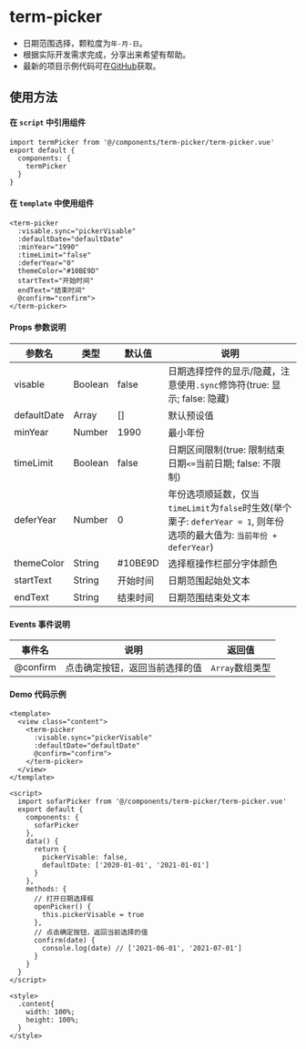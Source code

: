 # term-picker

   - 日期范围选择，颗粒度为`年-月-日`。
   - 根据实际开发需求完成，分享出来希望有帮助。
   - 最新的项目示例代码可在[GitHub](https://github.com/iRainy6661/uni-load-refresh)获取。

## 使用方法

#### 在 `script` 中引用组件

```
import termPicker from '@/components/term-picker/term-picker.vue'
export default {
  components: {
    termPicker
  }
}
```

#### 在 `template` 中使用组件

```
<term-picker
  :visable.sync="pickerVisable"
  :defaultDate="defaultDate"
  :minYear="1990"
  :timeLimit="false"
  :deferYear="0"
  themeColor="#10BE9D"
  startText="开始时间"
  endText="结束时间"
  @confirm="confirm">
</term-picker>
```

#### Props 参数说明

| 参数名 | 类型 | 默认值 | 说明 |
| ------ | ------ | ------ | ------ |
| visable | Boolean | false | 日期选择控件的显示/隐藏，注意使用`.sync`修饰符(true: 显示; false: 隐藏) |
| defaultDate | Array | [] | 默认预设值 |
| minYear | Number | 1990 | 最小年份 |
| timeLimit | Boolean | false | 日期区间限制(true: 限制结束日期`<=`当前日期; false: 不限制) |
| deferYear | Number | 0 | 年份选项顺延数，仅当`timeLimit`为`false`时生效(举个栗子: `deferYear = 1`, 则年份选项的最大值为: `当前年份 + deferYear`) |
| themeColor | String | #10BE9D | 选择框操作栏部分字体颜色 |
| startText | String | 开始时间 | 日期范围起始处文本 |
| endText | String | 结束时间 | 日期范围结束处文本 |

#### Events 事件说明

| 事件名 | 说明 | 返回值 |
| ------ | ------ | ------ |
| @confirm | 点击确定按钮，返回当前选择的值 | `Array`数组类型 |

#### Demo 代码示例

```
<template>
  <view class="content">
    <term-picker
      :visable.sync="pickerVisable"
      :defaultDate="defaultDate"
      @confirm="confirm">
    </term-picker>
  </view>
</template>

<script>
  import sofarPicker from '@/components/term-picker/term-picker.vue'
  export default {
    components: {
      sofarPicker
    },
    data() {
      return {
        pickerVisable: false,
        defaultDate: ['2020-01-01', '2021-01-01']
      }
    },
    methods: {
      // 打开日期选择框
      openPicker() {
        this.pickerVisable = true
      },
      // 点击确定按钮，返回当前选择的值
      confirm(date) {
        console.log(date) // ['2021-06-01', '2021-07-01']
      }
    }
  }
</script>

<style>
  .content{
    width: 100%;
    height: 100%;
  }
</style>
```
